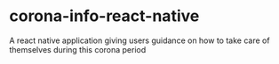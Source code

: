 # corona-info-react-native
A react native application giving users guidance on how to take care of themselves during this corona period
